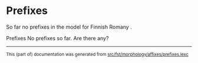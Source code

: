# Prefixes
So far no prefixes in the model for Finnish Romany .

Prefixes No prefixes so far. Are there any?

* * *

<small>This (part of) documentation was generated from [src/fst/morphology/affixes/prefixes.lexc](https://github.com/giellalt/lang-rmf/blob/main/src/fst/morphology/affixes/prefixes.lexc)</small>

